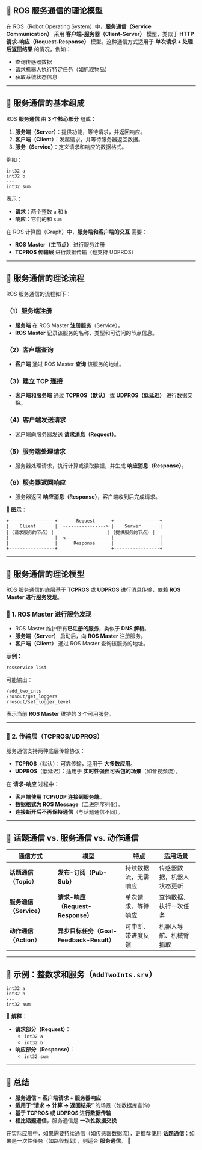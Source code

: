 ## **🔹 ROS 服务通信的理论模型**

在 ROS（Robot Operating System）中，**服务通信（Service Communication）** 采用 **客户端-服务器（Client-Server）** 模型，类似于 **HTTP 请求-响应（Request-Response）** 模型。这种通信方式适用于 **单次请求 + 处理后返回结果** 的情况，例如：
- 查询传感器数据
- 请求机器人执行特定任务（如抓取物品）
- 获取系统状态信息

---

## **🔹 服务通信的基本组成**
ROS **服务通信** 由 **3 个核心部分** 组成：
1. **服务端（Server）**：提供功能，等待请求，并返回响应。
2. **客户端（Client）**：发起请求，并等待服务器返回数据。
3. **服务（Service）**：定义请求和响应的数据格式。

例如：
```srv
int32 a
int32 b
---
int32 sum
```
表示：
- **请求**：两个整数 `a` 和 `b`
- **响应**：它们的和 `sum`


在 ROS 计算图（Graph）中，**服务端和客户端的交互** 需要：
- **ROS Master（主节点）** 进行服务注册
- **TCPROS 传输层** 进行数据传输（也支持 UDPROS）

---

## **🔹 服务通信的理论流程**
ROS 服务通信的流程如下：

### **（1）服务端注册**
- **服务端** 在 ROS Master **注册服务**（Service）。
- **ROS Master** 记录该服务的名称、类型和可访问的节点信息。

### **（2）客户端查询**
- **客户端** 通过 ROS Master **查询** 该服务的地址。

### **（3）建立 TCP 连接**
- **客户端和服务端** 通过 **TCPROS（默认）** 或 **UDPROS（低延迟）** 进行数据交换。

### **（4）客户端发送请求**
- 客户端向服务器发送 **请求消息（Request）**。

### **（5）服务端处理请求**
- 服务器处理请求，执行计算或读取数据，并生成 **响应消息（Response）**。

### **（6）服务器返回响应**
- 服务器返回 **响应消息（Response）**，客户端收到后完成请求。

**📌 图示：**
```
+-----------------+       Request      +-----------------+
|    Client       |  ----------------> |    Server       |
| (请求服务的节点) |                    | (提供服务的节点) |
|                 |  <---------------- |                 |
|                 |      Response      |                 |
+-----------------+                    +-----------------+
```

---

## **🔹 服务通信的理论模型**
ROS 服务通信的底层基于 **TCPROS** 或 **UDPROS** 进行消息传输，依赖 **ROS Master 进行服务发现**。

### **📌 1. ROS Master 进行服务发现**
- ROS Master 维护所有**已注册的服务**，类似于 **DNS 解析**。
- **服务端（Server）** 启动后，向 **ROS Master** 注册服务。
- **客户端（Client）** 通过 ROS Master 查询该服务的地址。

**示例：**
```bash
rosservice list
```
可能输出：
```
/add_two_ints
/rosout/get_loggers
/rosout/set_logger_level
```
表示当前 **ROS Master** 维护的 3 个可用服务。

---

### **📌 2. 传输层（TCPROS/UDPROS）**
服务通信支持两种底层传输协议：
- **TCPROS**（默认）：可靠传输，适用于 **大多数应用**。
- **UDPROS**（低延迟）：适用于 **实时性强但可丢包的场景**（如音视频流）。

在 **请求-响应** 过程中：
- **客户端使用 TCP/UDP 连接到服务端**。
- **数据格式为 ROS Message**（二进制序列化）。
- **连接断开后不再保持通信**（与话题通信不同）。

---

## **🔹 话题通信 vs. 服务通信 vs. 动作通信**
| **通信方式** | **模型** | **特点** | **适用场景** |
|-------------|---------|---------|-------------|
| **话题通信（Topic）** | **发布-订阅（Pub-Sub）** | 持续数据流，无需响应 | 传感器数据，机器人状态更新 |
| **服务通信（Service）** | **请求-响应（Request-Response）** | 单次请求，等待响应 | 查询数据、执行一次任务 |
| **动作通信（Action）** | **异步目标任务（Goal-Feedback-Result）** | 可中断、带进度反馈 | 机器人导航、机械臂抓取 |

---

## **🔹 示例：整数求和服务（`AddTwoInts.srv`）**
```srv
int32 a
int32 b
---
int32 sum
```
📌 **解释**：
- **请求部分（Request）**：
  - `int32 a`
  - `int32 b`
- **响应部分（Response）**：
  - `int32 sum`

---

## **🔹 总结**
- **服务通信 = 客户端请求 + 服务器响应**
- **适用于“请求 -> 计算 -> 返回结果”** 的场景（如数据库查询）
- **基于 TCPROS 或 UDPROS 进行数据传输**
- **相比话题通信**，服务通信是 **一次性数据交换**

在实际应用中，如果需要持续通信（如传感器数据流），更推荐使用 **话题通信**；如果是一次性任务（如路径规划），则适合 **服务通信**。 🚀